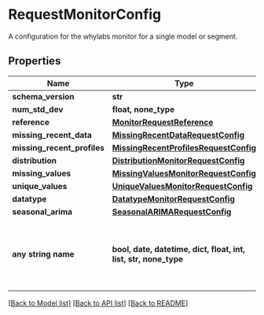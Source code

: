 # RequestMonitorConfig

A configuration for the whylabs monitor for a single model or segment.

## Properties
Name | Type | Description | Notes
------------ | ------------- | ------------- | -------------
**schema_version** | **str** |  | [optional] 
**num_std_dev** | **float, none_type** |  | [optional] 
**reference** | [**MonitorRequestReference**](MonitorRequestReference.md) |  | [optional] 
**missing_recent_data** | [**MissingRecentDataRequestConfig**](MissingRecentDataRequestConfig.md) |  | [optional] 
**missing_recent_profiles** | [**MissingRecentProfilesRequestConfig**](MissingRecentProfilesRequestConfig.md) |  | [optional] 
**distribution** | [**DistributionMonitorRequestConfig**](DistributionMonitorRequestConfig.md) |  | [optional] 
**missing_values** | [**MissingValuesMonitorRequestConfig**](MissingValuesMonitorRequestConfig.md) |  | [optional] 
**unique_values** | [**UniqueValuesMonitorRequestConfig**](UniqueValuesMonitorRequestConfig.md) |  | [optional] 
**datatype** | [**DatatypeMonitorRequestConfig**](DatatypeMonitorRequestConfig.md) |  | [optional] 
**seasonal_arima** | [**SeasonalARIMARequestConfig**](SeasonalARIMARequestConfig.md) |  | [optional] 
**any string name** | **bool, date, datetime, dict, float, int, list, str, none_type** | any string name can be used but the value must be the correct type | [optional]

[[Back to Model list]](../README.md#documentation-for-models) [[Back to API list]](../README.md#documentation-for-api-endpoints) [[Back to README]](../README.md)


